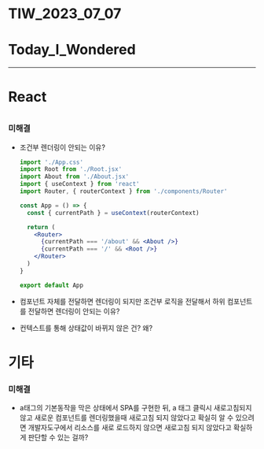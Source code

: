 # TIW_2023_07_07

# Today_I_Wondered

---

# React

### 미해결

- 조건부 렌더링이 안되는 이유?
    
    ```jsx
    import './App.css'
    import Root from './Root.jsx'
    import About from './About.jsx'
    import { useContext } from 'react'
    import Router, { routerContext } from './components/Router'
    
    const App = () => {
      const { currentPath } = useContext(routerContext)
    
      return (
        <Router>
          {currentPath === '/about' && <About />}
          {currentPath === '/' && <Root />}
        </Router>
      )
    }
    
    export default App
    ```
    
- 컴포넌트 자체를 전달하면 렌더링이 되지만 조건부 로직을 전달해서 하위 컴포넌트를 전달하면 렌더링이 안되는 이유?
    
    
- 컨텍스트를 통해 상태값이 바뀌지 않은 건? 왜?

# 기타

### 미해결

- a태그의 기본동작을 막은 상태에서 SPA를 구현한 뒤, a 태그 클릭시 새로고침되지 않고 새로운 컴포넌트를 렌더링했을때 새로고침 되지 않았다고 확실히 알 수 있으려면 개발자도구에서 리소스를 새로 로드하지 않으면 새로고침 되지 않았다고 확실하게 판단할 수 있는 걸까?